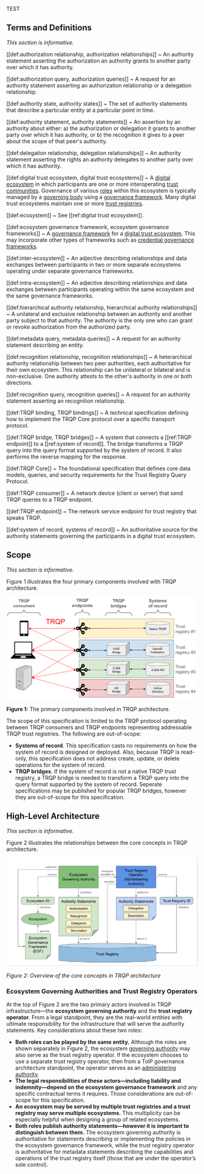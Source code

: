 TEST

## Terms and Definitions
_This section is informative._

 [[def:authorization relationship, authorization relationships]]
~ An authority statement asserting the authorization an authority grants to another party over which it has authority.

 [[def:authorization query, authorization queries]]
~ A request for an authority statement asserting an authorization relationship or a delegation relationship.

 [[def:authority state, authority states]]
~ The set of authority statements that describe a particular entity at a particular point in time.

 [[def:authority statement, authority statements]]
~ An assertion by an authority about either: a) the authorization or delegation it grants to another party over which it has authority, or b) the recognition it gives to a peer about the scope of that peer's authority.

 [[def:delegation relationship, delegation relationships]]
~ An authority statement asserting the rights an authority delegates to another party over which it has authority.

 [[def:digital trust ecosystem, digital trust ecosystems]]
~ A [digital ecosystem](https://glossary.trustoverip.org/#term:digital-ecosystem) in which participants are one or more interoperating [trust communities](https://glossary.trustoverip.org/#term:trust-communities). Governance of various [roles](https://glossary.trustoverip.org/#term:roles) within this ecosystem is typically managed by a [governing body](https://glossary.trustoverip.org/#term:governing-body) using a [governance framework](https://glossary.trustoverip.org/#term:governance-framework). Many digital trust ecosystems maintain one or more [trust registries](https://glossary.trustoverip.org/#term:trust-registries).

 [[def:ecosystem]]
~ See [[ref:digital trust ecosystem]].

 [[def:ecosystem governance framework, ecosystem governance frameworks]]
~ A [governance framework](https://glossary.trustoverip.org/#term:governance-framework) for a [digital trust ecosystem](https://glossary.trustoverip.org/#term:digital-trust-ecosystem). This may incorporate other types of frameworks such as [credential governance frameworks](https://glossary.trustoverip.org/#term:credential-governance-framework).

 [[def:inter-ecosystem]]
~ An adjective describing relationships and data exchanges between participants in two or more separate ecosystems operating under separate governance frameworks.

 [[def:intra-ecosystem]]
~ An adjective describing relationships and data exchanges between participants operating within the same ecosystem and the same governance frameworks.

 [[def:hierarchical authority relationship, hierarchical authority relationships]]
~ A unilateral and exclusive relationship between an authority and another party subject to that authority. The authority is the only one who can grant or revoke authorization from the authorized party.

 [[def:metadata query, metadata queries]]
~ A request for an authority statement describing an entity.

 [[def:recognition relationship, recognition relationships]]
~ A heterarchical authority relationship between two peer authorities, each authoritative for their own ecosystem. This relationship can be unilateral or bilateral and is non-exclusive. One authority attests to the other's authority in one or both directions.

 [[def:recognition query, recognition queries]]
~ A request for an authority statement asserting an recognition relationship.

 [[def:TRQP binding, TRQP bindings]]
~ A technical specification defining how to implement the TRQP Core protocol over a specific transport protocol.

 [[def:TRQP bridge, TRQP bridges]]
~ A system that connects a [[ref:TRQP endpoint]] to a [[ref:system of record]]. The bridge transforms a TRQP query into the query format supported by the system of record. It also performs the reverse mapping for the response.

 [[def:TRQP Core]]
~ The foundational specification that defines core data models, queries, and security requirements for the Trust Registry Query Protocol.

 [[def:TRQP consumer]]
~ A network device (client or server) that send TRQP queries to a TRQP endpoint.

 [[def:TRQP endpoint]]
~ The network service endpoint for trust registry that speaks TRQP.

 [[def:system of record, systems of record]]
~ An authoritative source for the authority statements governing the participants in a digital trust ecosystem.

## Scope
_This section is informative._

Figure 1 illustrates the four primary components involved with TRQP architecture.

![TRQP primary components](images/trqp_components.png)

**Figure 1:** The primary components involved in TRQP architecture.

The scope of this specification is limited to the TRQP protocol operating between TRQP consumers and TRQP endpoints representing addressable TRQP trust registries. The following are out-of-scope:

* **Systems of record**. This specification casts no requirements on how the system of record is designed or deployed. Also, because TRQP is read-only, this specification does not address create, update, or delete operations for the system of record.
* **TRQP bridges**. If the system of record is not a native TRQP trust registry, a TRQP bridge is needed to transform a TRQP query into the query format supported by the system of record. Seperate specifications may be published for popular TRQP bridges, however they are out-of-scope for this specification.

## High-Level Architecture 
*This section is informative.*

Figure 2 illustrates the relationships between the core concepts in TRQP architecture.

![images/authority_model.png](images/authority_model.png)

*Figure 2: Overview of the core concepts in TRQP architecture*

### Ecosystem Governing Authorities and Trust Registry Operators

At the top of Figure&nbsp;2 are the two primary actors involved in TRQP infrastructure—the **ecosystem governing authority** and the **trust registry operator**. From a legal standpoint, they are the real-world entities with ultimate responsibility for the infrastructure that will serve the authority statements. Key considerations about these two roles:

- **Both roles can be played by the same entity.** Although the roles are shown separately in Figure&nbsp;2, the ecosystem [governing authority](https://glossary.trustoverip.org/#term:governing-body) may also serve as the trust registry operator. If the ecosystem chooses to use a separate trust registry operator, then from a ToIP governance architecture standpoint, the operator serves as an [administering authority](https://glossary.trustoverip.org/#term:administering-body).
- **The legal responsibilities of these actors—including liability and indemnity—depend on the ecosystem governance framework** and any specific contractual terms it requires. Those considerations are out-of-scope for this specification.
- **An ecosystem may be served by multiple trust registries and a trust registry may serve multiple ecosystems.** This multiplicity can be especially helpful when designing a group of related ecosystems.
- **Both roles publish authority statements—however it is important to distinguish between them.** The ecosystem governing authority is authoritative for statements describing or implementing the policies in the ecosystem governance framework, while the trust registry operator is authoritative for metadata statements describing the capabilities and operations of the trust registry itself (those that are under the operator’s sole control).

